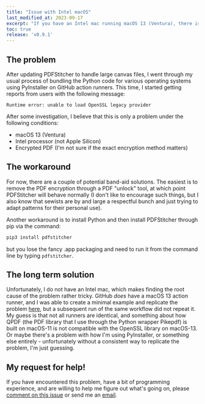 ```yaml
---
title: "Issue with Intel macOS"
last_modified_at: 2023-09-17
excerpt: "If you have an Intel mac running macOS 13 (Ventura), there is an issue loading encrypted PDFs."
toc: true
release: 'v0.9.1'
---
```


## The problem
After updating PDFStitcher to handle large canvas files, I went through my usual process of bundling the Python code for various operating systems using PyInstaller on GitHub action runners. This time, I started getting reports from users with the following message:

```
Runtime error: unable to load OpenSSL legacy provider
```

After some investigation, I believe that this is only a problem under the following conditions:

* macOS 13 (Ventura)
* Intel processor (not Apple Silicon)
* Encrypted PDF (I'm not sure if the exact encryption method matters)

## The workaround
For now, there are a couple of potential band-aid solutions. The easiest is to remove the PDF encryption through a PDF "unlock" tool, at which point PDFStitcher will behave normally (I don't like to encourage such things, but I also know that sewists are by and large a respectful bunch and just trying to adapt patterns for their personal use).

Another workaround is to install Python and then install PDFStitcher through pip via the command:

```bash
pip3 install pdfstitcher
```

but you lose the fancy .app packaging and need to run it from the command line by typing `pdfstitcher`.

## The long term solution
Unfortunately, I do not have an Intel mac, which makes finding the root cause of the problem rather tricky. GitHub *does* have a macOS 13 action runner, and I was able to create a minimal example and replicate the problem [here](https://github.com/cfcurtis/pdfstitcher/actions/runs/5868374229/job/15911100861#step:4:10), but a subsequent run of the same workflow did not repeat it. My guess is that not all runners are identical, and something about how QPDF (the PDF library that I use through the Python wrapper Pikepdf) is built on macOS-11 is not compatible with the OpenSSL library on macOS-13. Or maybe there's a problem with how I'm using PyInstaller, or something else entirely - unfortunately without a consistent way to replicate the problem, I'm just guessing.

## My request for help!
If you have encountered this problem, have a bit of programming experience, and are willing to help me figure out what's going on, please [comment on this issue](https://github.com/cfcurtis/pdfstitcher/issues/195) or send me an [email](mailto:ccurtis@mtroyal.ca).